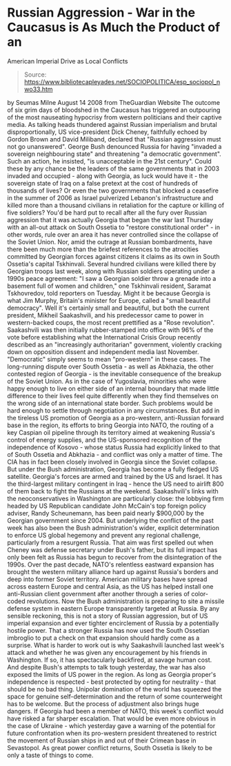 # Russian Aggression - War in the Caucasus is As Much the Product of an 
American Imperial Drive as Local Conflicts

> Source: https://www.bibliotecapleyades.net/SOCIOPOLITICA/esp_sociopol_nwo33.htm

by Seumas Milne
August 14 2008
from
TheGuardian Website
The outcome of six grim days of bloodshed in the
Caucasus has triggered an outpouring of the most nauseating hypocrisy from
western politicians and their captive media.
As talking heads thundered against Russian
imperialism and brutal disproportionally, US vice-president Dick Cheney,
faithfully echoed by Gordon Brown and David Miliband, declared
that "Russian aggression must not go unanswered". George Bush
denounced Russia for having "invaded a sovereign neighbouring state" and
threatening "a democratic government".
Such an action, he insisted, "is unacceptable in
the 21st century".
Could these by any chance be the leaders of the same governments that in
2003 invaded and occupied - along with Georgia, as luck would have it - the
sovereign state of Iraq on a false pretext at the cost of hundreds of
thousands of lives? Or even the two governments that blocked a ceasefire in
the summer of 2006 as Israel pulverized Lebanon's infrastructure and killed
more than a thousand civilians in retaliation for the capture or killing of
five soldiers?
You'd be hard put to recall after all the fury over Russian aggression that
it was actually Georgia that began the war last Thursday with an all-out
attack on South Ossetia to "restore constitutional order" - in other words,
rule over an area it has never controlled since the collapse of the Soviet
Union. Nor, amid the outrage at Russian bombardments, have there been much
more than the briefest references to the atrocities committed by Georgian
forces against citizens it claims as its own in South Ossetia's capital
Tskhinvali.
Several hundred civilians were killed there by
Georgian troops last week, along with Russian soldiers operating under a
1990s peace agreement:
"I saw a Georgian soldier throw a grenade
into a basement full of women and children," one Tskhinvali resident,
Saramat Tskhovredov, told reporters on Tuesday.
Might it be because Georgia is what Jim
Murphy, Britain's minister for Europe, called a "small beautiful
democracy".
Well it's certainly small and beautiful, but
both the current president, Mikheil Saakashvili, and his predecessor
came to power in western-backed coups, the most recent prettified as a "Rose
revolution". Saakashvili was then initially rubber-stamped into office with
96% of the vote before establishing what the International Crisis Group
recently described as an "increasingly authoritarian" government, violently
cracking down on opposition dissent and independent media last November.
"Democratic" simply seems to mean "pro-western" in these cases.
The long-running dispute over South Ossetia - as well as Abkhazia, the other
contested region of Georgia - is the inevitable consequence of the breakup
of the Soviet Union. As in the case of Yugoslavia, minorities who were happy
enough to live on either side of an internal boundary that made little
difference to their lives feel quite differently when they find themselves
on the wrong side of an international state border.
Such problems would be hard enough to settle through negotiation in any
circumstances. But add in the tireless US promotion of Georgia as a
pro-western, anti-Russian forward base in the region, its efforts to bring
Georgia into NATO, the routing of a key Caspian oil pipeline through its
territory aimed at weakening Russia's control of energy supplies, and the
US-sponsored recognition of the independence of Kosovo - whose status Russia
had explicitly linked to that of South Ossetia and Abkhazia - and conflict
was only a matter of time.
The CIA has in fact been closely involved in Georgia since the Soviet
collapse. But under the Bush administration, Georgia has become a
fully fledged US satellite. Georgia's forces are armed and trained by the US
and Israel. It has the third-largest military contingent in Iraq - hence the
US need to airlift 800 of them back to fight the Russians at the weekend.
Saakashvili's links with the neoconservatives in
Washington are particularly close: the lobbying firm headed by US Republican
candidate John McCain's top foreign policy adviser, Randy Scheunemann,
has been paid nearly $900,000 by the Georgian government since 2004.
But underlying the conflict of the past week has also been the Bush
administration's wider, explicit determination to enforce US global hegemony
and prevent any regional challenge, particularly from a resurgent Russia.
That aim was first spelled out when Cheney was defense secretary under
Bush's father, but its full impact has only been felt as Russia has begun to
recover from the disintegration of the 1990s.
Over the past decade, NATO's relentless eastward expansion has brought the
western military alliance hard up against Russia's borders and deep into
former Soviet territory. American military bases have spread across eastern
Europe and central Asia, as the US has helped install one anti-Russian
client government after another through a series of color-coded revolutions.
Now the Bush administration is preparing to site a missile defense system in
eastern Europe transparently targeted at Russia.
By any sensible reckoning, this is not a story of Russian aggression,
but of US imperial expansion and ever tighter encirclement of Russia by a
potentially hostile power. That a stronger Russia has now used the South
Ossetian imbroglio to put a check on that expansion should hardly come as a
surprise.
What is harder to work out is why Saakashvili
launched last week's attack and whether he was given any encouragement
by his friends in Washington.
If so, it has spectacularly backfired, at savage human cost.
And despite Bush's attempts to talk tough
yesterday, the war has also exposed the limits of US power in the region.
As long as Georgia proper's independence is respected - best protected by
opting for neutrality - that should be no bad thing. Unipolar domination of
the world has squeezed the space for genuine self-determination and the
return of some counterweight has to be welcome.
But the process of adjustment also brings huge
dangers. If Georgia had been a member of NATO, this week's conflict would
have risked a far sharper escalation. That would be even more obvious in the
case of Ukraine - which yesterday gave a warning of the potential for future
confrontation when its pro-western president threatened to restrict the
movement of Russian ships in and out of their Crimean base in Sevastopol.
As great power conflict returns, South Ossetia
is likely to be only a taste of things to come.
